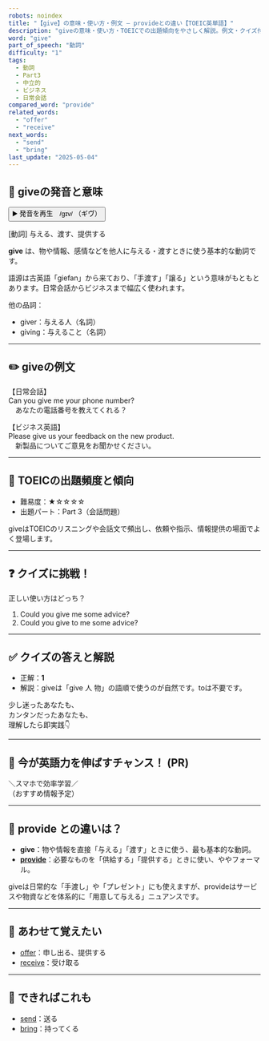 ```yaml
---
robots: noindex
title: "【give】の意味・使い方・例文 ― provideとの違い【TOEIC英単語】"
description: "giveの意味・使い方・TOEICでの出題傾向をやさしく解説。例文・クイズ付きでprovideとの違いもわかりやすく学べます。"
word: "give"
part_of_speech: "動詞"
difficulty: "1"
tags:
  - 動詞
  - Part3
  - 中立的
  - ビジネス
  - 日常会話
compared_word: "provide"
related_words:
  - "offer"
  - "receive"
next_words:
  - "send"
  - "bring"
last_update: "2025-05-04"
---
```


## 🔰 giveの発音と意味

<button class="play-audio" onclick="playTTS('give')">
  <span class="play-audio-main">
    ▶️ 発音を再生　/ɡɪv/
  </span>
  <span class="play-audio-sub">
    （ギヴ）
  </span>
</button>

[動詞] 与える、渡す、提供する

**give** は、物や情報、感情などを他人に与える・渡すときに使う基本的な動詞です。

語源は古英語「giefan」から来ており、「手渡す」「譲る」という意味がもともとあります。日常会話からビジネスまで幅広く使われます。

他の品詞：  
- giver：与える人（名詞）
- giving：与えること（名詞）

---

## ✏️ giveの例文

【日常会話】  
Can you give me your phone number?  
　あなたの電話番号を教えてくれる？

【ビジネス英語】  
Please give us your feedback on the new product.  
　新製品についてご意見をお聞かせください。

---

## 🎯 TOEICの出題頻度と傾向

- 難易度：★☆☆☆☆
- 出題パート：Part 3（会話問題）

giveはTOEICのリスニングや会話文で頻出し、依頼や指示、情報提供の場面でよく登場します。

---

## ❓ クイズに挑戦！

正しい使い方はどっち？

1. Could you give me some advice?  
2. Could you give to me some advice?

---

## ✅ クイズの答えと解説

- 正解：**1**
- 解説：giveは「give 人 物」の語順で使うのが自然です。toは不要です。

少し迷ったあなたも、  
カンタンだったあなたも、  
理解したら即実践👇️

---

## 🚀 今が英語力を伸ばすチャンス！ (PR)

<div class="info-center">
＼スマホで効率学習／<br>  
（おすすめ情報予定）
</div>

---

## 🤔  provide との違いは？

- **give**：物や情報を直接「与える」「渡す」ときに使う、最も基本的な動詞。
- **[provide](/word/provide)**：必要なものを「供給する」「提供する」ときに使い、ややフォーマル。

giveは日常的な「手渡し」や「プレゼント」にも使えますが、provideはサービスや物資などを体系的に「用意して与える」ニュアンスです。

---

## 🧩 あわせて覚えたい

- [offer](/word/offer)：申し出る、提供する
- [receive](/word/receive)：受け取る

---

## 📖 できればこれも

- [send](/word/send)：送る
- [bring](/word/bring)：持ってくる

<!-- cvid: aid23_bid05 -->
